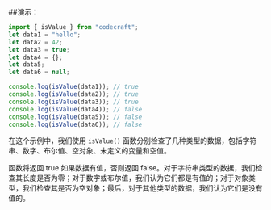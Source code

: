 ##演示：

```javascript
import { isValue } from "codecraft";
let data1 = "hello";
let data2 = 42;
let data3 = true;
let data4 = {};
let data5;
let data6 = null;

console.log(isValue(data1)); // true
console.log(isValue(data2)); // true
console.log(isValue(data3)); // true
console.log(isValue(data4)); // false
console.log(isValue(data5)); // false
console.log(isValue(data6)); // false
```

在这个示例中，我们使用 `isValue()` 函数分别检查了几种类型的数据，包括字符串、数字、布尔值、空对象、未定义的变量和空值。

函数将返回 true 如果数据有值，否则返回 false。对于字符串类型的数据，我们检查其长度是否为零；对于数字或布尔值，我们认为它们都是有值的；对于对象类型，我们检查其是否为空对象；最后，对于其他类型的数据，我们认为它们是没有值的。
